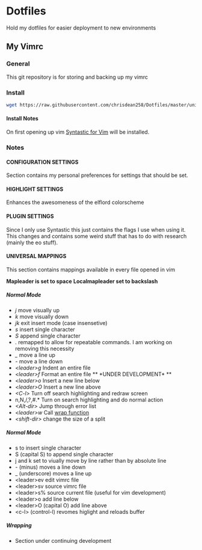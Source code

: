 # Dotfiles
Hold my dotfiles for easier deployment to new environments


## My Vimrc

### General

This git repository is for storing and backing up my vimrc

### Install

```sh
wget https://raw.githubusercontent.com/chrisdean258/Dotfiles/master/universal/vimrc -O $HOME/.vimrc
```

#### Install Notes

On first opening up vim [Syntastic for Vim](https://github.com/vim-syntastic/syntastic) will be installed.


### Notes

#### CONFIGURATION SETTINGS
Section contains my personal preferences for settings that should be set.

#### HIGHLIGHT SETTINGS
Enhances the awesomeness of the elflord colorscheme

#### PLUGIN SETTINGS
Since I only use Syntastic this just contains the flags I use when using it.
This changes and contains some weird stuff that has to do with research (mainly the eo stuff).

#### UNIVERSAL MAPPINGS
This section contains mappings available in every file opened in vim

**Mapleader is set to space**
**Localmapleader set to backslash**

##### Normal Mode
- *j* move visually up
- *k* move visually down
- *jk* exit insert mode (case insensetive)
- *s* insert single character
- *S* append single character
- *.* remapped to allow for repeatable commands. I am working on removing this necessity
- *_* move a line up
- *-* move a line down
- *\<leader\>g* Indent an entire file
- *\<leader\>f* Format an entire file ** \*UNDER DEVELOPMENT\* **
- *\<leader\>o* Insert a new line below
- *\<leader\>O* Insert a new line above
- *\<C-l\>* Turn off search highlighting and redraw screen
- n,N,/,?,#.\* Turn on search highlighting and do normal action
- *\<Alt-dir\>* Jump through error list
- *\<leader\>w* Call [wrap function](#wrap-function)
- *\<shift-dir\>* change the size of a split


##### Normal Mode
- s to insert single character
- S (capital S) to append single character
- j and k set to viually move by line rather than by absolute line
- \- (minus) moves a line down
- _ (underscore) moves a line up
- \<leader\>ev edit vimrc file
- \<leader\>sv source vimrc file
- \<leader\>s% source current file (useful for vim development)
- \<leader\>o add line below
- \<leader\>O (capital O) add line above
- \<c-l\> (control-l) revomes higlight and reloads buffer

##### Wrapping
- Section under continuing development

